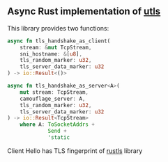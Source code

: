 ## Async Rust implementation of [utls](https://github.com/refraction-networking/utls)
This library provides two functions:
```rust
async fn tls_handshake_as_client(
    stream: &mut TcpStream,
    sni_hostname: &[u8],
    tls_random_marker: u32,
    tls_server_data_marker: u32
) -> io::Result<()>
```

```rust
async fn tls_handshake_as_server<A>(
    mut stream: TcpStream,
    camouflage_server: A,
    tls_random_marker: u32,
    tls_server_data_marker: u32
) -> io::Result<TcpStream>
    where A: ToSocketAddrs +
             Send +
             'static
```

Client Hello has TLS fingerprint of [rustls](https://docs.rs/rustls/latest/rustls/) library
